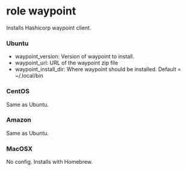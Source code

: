 # role waypoint

Installs Hashicorp waypoint client.

### Ubuntu

* waypoint_version: Version of waypoint to install.
* waypoint_url: URL of the waypoint zip file
* waypoint_install_dir: Where waypoint should be installed.  Default = ~/.local/bin

### CentOS

Same as Ubuntu.

### Amazon

Same as Ubuntu.

### MacOSX

No config.  Installs with Homebrew.
